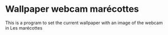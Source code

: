 # Wallpaper webcam marécottes

This is a program to set the current wallpaper with an image of the webcam in Les marécottes
